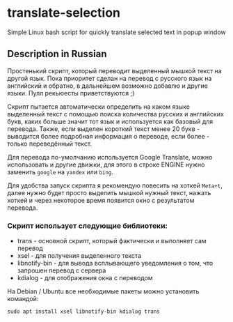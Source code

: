 # translate-selection
Simple Linux bash script for quickly translate selected text in popup window

## Description in Russian

Простенький скрипт, который переводит выделенный мышкой текст на другой язык. Пока приоритет сделан на перевод с русского язык на английский и обратно, в дальнейшем возможно добавлю и другие языки. Пулл рекьюесты приветствуются ;)

Скрипт пытается автоматически определить на каком языке выделенный текст с помощью поиска количества русских и английских букв, каких больше значит тот язык и используется как базовый для перевода. Также, если выделен короткий текст менее 20 букв - выводится более подробная информация о переводе, если более - только переведённый текст.

Для перевода по-умолчанию используется Google Translate, можно использовать и другие движки, для этого в строке ENGINE нужно заменить `google` на `yandex` или `bing`.

Для удобства запуск скрипта я рекомендую повесить на хоткей `Meta+t`, далее нужно будет просто выделить мышкой нужный текст, нажать хоткей и через некоторое время появится окно с результатом перевода.

### Скрипт использует следующие библиотеки:

- trans - основной скрипт, который фактически и выполняет сам перевод
- xsel - для получения выделенного текста
- libnotify-bin - для вывода всплывающего уведомления о том, что запрошен перевод с сервера
- kdialog - для отображения окна с переводом

На Debian / Ubuntu все необходимые пакеты можно установить командой:
```
sudo apt install xsel libnotify-bin kdialog trans
```
